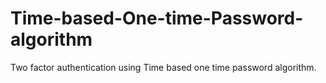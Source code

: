 # Time-based-One-time-Password-algorithm
Two factor authentication using  Time based one time password algorithm.
